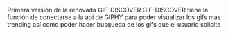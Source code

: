 Primera versión de la renovada GIF-DISCOVER
GIF-DISCOVER tiene la función de conectarse a la api de GIPHY para poder visualizar los gifs más trending así como poder hacer busqueda de los gifs que el usuario solicite
